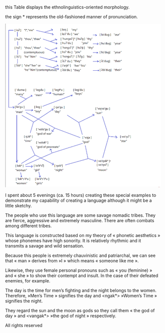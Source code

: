 this Table displays the ethnolinguistics-oriented morphology.

the sign * represents the old-fashioned manner of pronunciation.

![img](img/cl2.png)
 

I spent about 5 evenings (ca. 15 hours) creating these special examples to demonstrate my capability of creating a language although it might be a little sketchy.

The people who use this language are some savage nomadic tribes. They are fierce, aggressive and extremely masculine. There are often combats among different  tribes.

This language is constructed based on my theory of « phonetic aesthetics » whose phonemes have high sonority. It is relatively rhythmic and it transmits a savage and wild sensation.

Because this people is extremely chauvinistic and patriarchal, we can see that <lagu> « man » derives from <la> »I » which means « someone like me ».

Likewise, they use female personal pronouns such as « you (feminine) » and « she » to show their contempt and insult. In the case of their defeated enemies, for example.

The day is the time for men’s fighting and the night belongs to the women. Therefore, <ngagu> »Men’s Time » signifies the day and <ngak*> »Women’s Time » signifies the night.

They regard the sun and the moon as gods so they call them <vangagu> « the god of day » and <vangak*> »the god of night » respectively.

All rights reserved 
